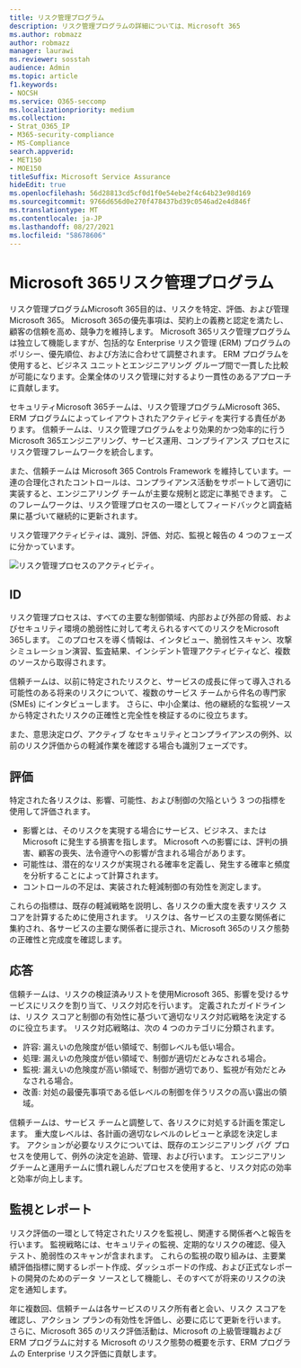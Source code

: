```yaml
---
title: リスク管理プログラム
description: リスク管理プログラムの詳細については、Microsoft 365
ms.author: robmazz
author: robmazz
manager: laurawi
ms.reviewer: sosstah
audience: Admin
ms.topic: article
f1.keywords:
- NOCSH
ms.service: O365-seccomp
ms.localizationpriority: medium
ms.collection:
- Strat_O365_IP
- M365-security-compliance
- MS-Compliance
search.appverid:
- MET150
- MOE150
titleSuffix: Microsoft Service Assurance
hideEdit: true
ms.openlocfilehash: 56d28813cd5cf0d1f0e54ebe2f4c64b23e98d169
ms.sourcegitcommit: 9766d656d0e270f478437bd39c0546ad2e4d846f
ms.translationtype: MT
ms.contentlocale: ja-JP
ms.lasthandoff: 08/27/2021
ms.locfileid: "58678606"
---
```

# <a name="microsoft-365-risk-management-program"></a>Microsoft 365リスク管理プログラム

リスク管理プログラムMicrosoft 365目的は、リスクを特定、評価、および管理Microsoft 365。 Microsoft 365の優先事項は、契約上の義務と認定を満たし、顧客の信頼を高め、競争力を維持します。 Microsoft 365リスク管理プログラムは独立して機能しますが、包括的な Enterprise リスク管理 (ERM) プログラムのポリシー、優先順位、および方法に合わせて調整されます。 ERM プログラムを使用すると、ビジネス ユニットとエンジニアリング グループ間で一貫した比較が可能になります。企業全体のリスク管理に対するより一貫性のあるアプローチに貢献します。

セキュリティMicrosoft 365チームは、リスク管理プログラムMicrosoft 365、ERM プログラムによってレイアウトされたアクティビティを実行する責任があります。 信頼チームは、リスク管理プログラムをより効果的かつ効率的に行うMicrosoft 365エンジニアリング、サービス運用、コンプライアンス プロセスにリスク管理フレームワークを統合します。

また、信頼チームは Microsoft 365 Controls Framework を維持しています。一連の合理化されたコントロールは、コンプライアンス活動をサポートして適切に実装すると、エンジニアリング チームが主要な規制と認定に準拠できます。 このフレームワークは、リスク管理プロセスの一環としてフィードバックと調査結果に基づいて継続的に更新されます。

リスク管理アクティビティは、識別、評価、対応、監視と報告の 4 つのフェーズに分かっています。

![リスク管理プロセスのアクティビティ。](../media/assurance-risk-management-review-process.png)

## <a name="identification"></a>ID

リスク管理プロセスは、すべての主要な制御領域、内部および外部の脅威、およびセキュリティ環境の脆弱性に対して考えられるすべてのリスクをMicrosoft 365します。 このプロセスを導く情報は、インタビュー、脆弱性スキャン、攻撃シミュレーション演習、監査結果、インシデント管理アクティビティなど、複数のソースから取得されます。

信頼チームは、以前に特定されたリスクと、サービスの成長に伴って導入される可能性のある将来のリスクについて、複数のサービス チームから件名の専門家 (SMEs) にインタビューします。 さらに、中小企業は、他の継続的な監視ソースから特定されたリスクの正確性と完全性を検証するのに役立ちます。

また、意思決定ログ、アクティブ なセキュリティとコンプライアンスの例外、以前のリスク評価からの軽減作業を確認する場合も識別フェーズです。

## <a name="assessment"></a>評価

特定された各リスクは、影響、可能性、および制御の欠陥という 3 つの指標を使用して評価されます。

- 影響とは、そのリスクを実現する場合にサービス、ビジネス、または Microsoft に発生する損害を指します。 Microsoft への影響には、評判の損害、顧客の喪失、法令遵守への影響が含まれる場合があります。
- 可能性は、潜在的なリスクが実現される確率を定義し、発生する確率と頻度を分析することによって計算されます。
- コントロールの不足は、実装された軽減制御の有効性を測定します。

これらの指標は、既存の軽減戦略を説明し、各リスクの重大度を表すリスク スコアを計算するために使用されます。 リスクは、各サービスの主要な関係者に集約され、各サービスの主要な関係者に提示され、Microsoft 365のリスク態勢の正確性と完成度を確認します。

## <a name="response"></a>応答

信頼チームは、リスクの検証済みリストを使用Microsoft 365、影響を受けるサービスにリスクを割り当て、リスク対応を行います。 定義されたガイドラインは、リスク スコアと制御の有効性に基づいて適切なリスク対応戦略を決定するのに役立ちます。 リスク対応戦略は、次の 4 つのカテゴリに分類されます。

- 許容: 漏えいの危険度が低い領域で、制御レベルも低い場合。
- 処理: 漏えいの危険度が低い領域で、制御が適切だとみなされる場合。
- 監視: 漏えいの危険度が高い領域で、制御が適切であり、監視が有効だとみなされる場合。
- 改善: 対処の最優先事項である低レベルの制御を伴うリスクの高い露出の領域。

信頼チームは、サービス チームと調整して、各リスクに対処する計画を策定します。 重大度レベルは、各計画の適切なレベルのレビューと承認を決定します。 アクションが必要なリスクについては、既存のエンジニアリング バグ プロセスを使用して、例外の決定を追跡、管理、および行います。 エンジニアリングチームと運用チームに慣れ親しんだプロセスを使用すると、リスク対応の効率と効率が向上します。

## <a name="monitoring-and-reporting"></a>監視とレポート

リスク評価の一環として特定されたリスクを監視し、関連する関係者へと報告を行います。 監視戦略には、セキュリティの監視、定期的なリスクの確認、侵入テスト、脆弱性のスキャンが含まれます。 これらの監視の取り組みは、主要業績評価指標に関するレポート作成、ダッシュボードの作成、および正式なレポートの開発のためのデータ ソースとして機能し、そのすべてが将来のリスクの決定を通知します。

年に複数回、信頼チームは各サービスのリスク所有者と会い、リスク スコアを確認し、アクション プランの有効性を評価し、必要に応じて更新を行います。 さらに、Microsoft 365 のリスク評価活動は、Microsoft の上級管理職および ERM プログラムに対する Microsoft のリスク態勢の概要を示す、ERM プログラムの Enterprise リスク評価に貢献します。
